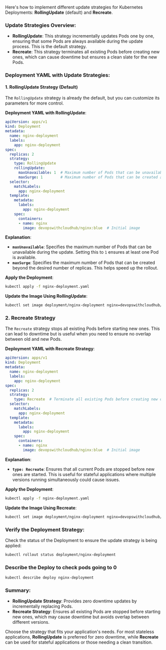 Here's how to implement different update strategies for Kubernetes Deployments: **RollingUpdate** (default) and **Recreate**.

### Update Strategies Overview:
- **RollingUpdate**: This strategy incrementally updates Pods one by one, ensuring that some Pods are always available during the update process. This is the default strategy.
- **Recreate**: This strategy terminates all existing Pods before creating new ones, which can cause downtime but ensures a clean slate for the new Pods.

### Deployment YAML with Update Strategies:

#### 1. **RollingUpdate Strategy** (Default)
The `RollingUpdate` strategy is already the default, but you can customize its parameters for more control.

**Deployment YAML with RollingUpdate**:
```yaml
apiVersion: apps/v1
kind: Deployment
metadata:
  name: nginx-deployment
  labels:
    app: nginx-deployment
spec:
  replicas: 2
  strategy:
    type: RollingUpdate
    rollingUpdate:
      maxUnavailable: 1  # Maximum number of Pods that can be unavailable during the update
      maxSurge: 1        # Maximum number of Pods that can be created above the desired number during the update
  selector:
    matchLabels:
      app: nginx-deployment
  template:
    metadata:
      labels:
        app: nginx-deployment
    spec:
      containers:
      - name: nginx
        image: devopswithcloudhub/nginx:blue  # Initial image
```

**Explanation**:
- **`maxUnavailable`**: Specifies the maximum number of Pods that can be unavailable during the update. Setting this to `1` ensures at least one Pod is available.
- **`maxSurge`**: Specifies the maximum number of Pods that can be created beyond the desired number of replicas. This helps speed up the rollout.

**Apply the Deployment**:
```bash
kubectl apply -f nginx-deployment.yaml
```

**Update the Image Using RollingUpdate**:
```bash
kubectl set image deployment/nginx-deployment nginx=devopswithcloudhub/nginx:green
```

### 2. **Recreate Strategy**
The `Recreate` strategy stops all existing Pods before starting new ones. This can lead to downtime but is useful when you need to ensure no overlap between old and new Pods.

**Deployment YAML with Recreate Strategy**:
```yaml
apiVersion: apps/v1
kind: Deployment
metadata:
  name: nginx-deployment
  labels:
    app: nginx-deployment
spec:
  replicas: 2
  strategy:
    type: Recreate  # Terminate all existing Pods before creating new ones
  selector:
    matchLabels:
      app: nginx-deployment
  template:
    metadata:
      labels:
        app: nginx-deployment
    spec:
      containers:
      - name: nginx
        image: devopswithcloudhub/nginx:blue  # Initial image
```

**Explanation**:
- **`type: Recreate`**: Ensures that all current Pods are stopped before new ones are started. This is useful for stateful applications where multiple versions running simultaneously could cause issues.

**Apply the Deployment**:
```bash
kubectl apply -f nginx-deployment.yaml
```

**Update the Image Using Recreate**:
```bash
kubectl set image deployment/nginx-deployment nginx=devopswithcloudhub/nginx:green
```

### Verify the Deployment Strategy:
Check the status of the Deployment to ensure the update strategy is being applied:
```bash
kubectl rollout status deployment/nginx-deployment
```

### Describe the Deploy to check pods going to 0
```bash
kubectl describe deploy nginx-deployment
```

### Summary:
- **RollingUpdate Strategy**: Provides zero downtime updates by incrementally replacing Pods.
- **Recreate Strategy**: Ensures all existing Pods are stopped before starting new ones, which may cause downtime but avoids overlap between different versions.

Choose the strategy that fits your application's needs. For most stateless applications, **RollingUpdate** is preferred for zero downtime, while **Recreate** can be used for stateful applications or those needing a clean transition.